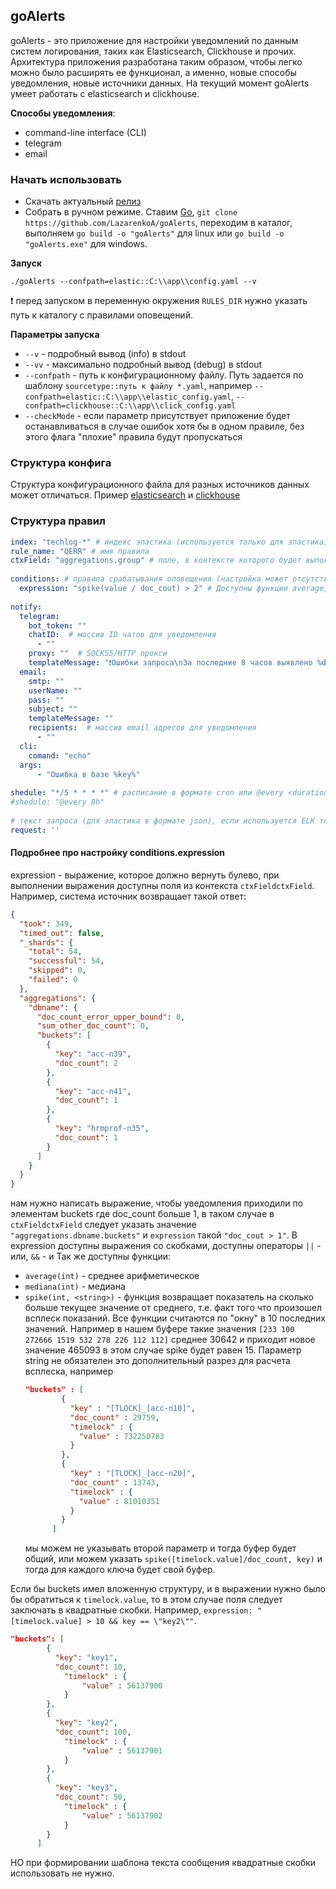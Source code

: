 ## goAlerts
goAlerts - это приложение для настройки уведомлений по данным систем логирования, таких как Elasticsearch, Clickhouse и прочих. Архитектура приложения разработана таким образом, чтобы легко можно было расширять ее функционал, а именно, новые способы уведомления, новые источники данных.
На текущий момент goAlerts умеет работать с elasticsearch и сlickhouse.

**Способы уведомления**:
- command-line interface (CLI)
- telegram
- email



### Начать использовать
- Скачать актуальный [релиз](https://github.com/LazarenkoA/goAlerts/releases )
- Собрать в ручном режиме. Ставим [Go](https://blog.golang.org/), `git clone https://github.com/LazarenkoA/goAlerts`, переходим в каталог, выполняем `go build -o "goAlerts"` для linux или `go build -o "goAlerts.exe"` для windows.


**Запуск**

`./goAlerts --confpath=elastic::C:\\app\\config.yaml --v`

❗ перед запуском в переменную окружения `RULES_DIR` нужно указать путь к каталогу с правилами оповещений.




**Параметры запуска**
- `--v` - подробный вывод (info) в stdout
- `--vv` - максимально подробный вывод (debug) в stdout
- `--confpath` - путь к конфигурационному файлу. Путь задается по шаблону `sourcetype::путь к файлу *.yaml`, например `--confpath=elastic::C:\\app\\elastic_config.yaml`, `--confpath=clickhouse::C:\\app\\click_config.yaml`
- `--checkMode` - если параметр присутствует приложение будет останавливаться в случае ошибок хотя бы в одном правиле, без этого флага "плохие" правила будут пропускаться


### Структура конфига
Структура конфигурационного файла для разных источников данных может отличаться.
Пример [elasticsearch](https://github.com/LazarenkoA/goAlerts/blob/main/app/elastic_config.yaml) и [сlickhouse](https://github.com/LazarenkoA/goAlerts/blob/main/app/click_config.yaml)

### Структура правил
```yaml
index: "techlog-*" # индекс эластика (используется только для эластика)  
rule_name: "QERR" # имя правила  
ctxField: "aggregations.group" # поле, в контексте которого будет выполняться expression, так же дочерние поля будут доступны для notify (например, для формирования текста сообщения)  
  
conditions: # правила срабатывания оповещения (настройка может отсутствовать, тогда уведомление будет по всем данным, которые вернет система логирования)
  expression: "spike(value / doc_cout) > 2" # Доступны функции average, mediana, spike.
  
notify:  
  telegram:  
    bot_token: ""  
    chatID:  # массив ID чатов для уведомления
      - ""  
    proxy: ""  # SOCKS5/HTTP прокси
    templateMessage: "❗Ошибки запроса\nЗа последние 8 часов выявлено %doc_count% ошибок запроса, ошибка \"%key%\""
  email:  
    smtp: ""  
    userName: ""  
    pass: ""  
    subject: ""  
    templateMessage: ""  
    recipients:  # массив email адресов для уведомления
      - ""  
  cli:  
    comand: "echo"  
  args:  
      - "Ошибка в базе %key%"   
  
shedule: "*/5 * * * *" # расписание в формате cron или @every <duration> (https://pkg.go.dev/github.com/hanagantig/cron?utm_source=godoc#hdr-CRON_Expression_Format)  
#shedule: "@every 8h"
  
# текст запроса (для эластика в формате json), если используется ELK то запрос можно получить через "Inspect"
request: ''
```


#### Подробнее про настройку conditions.expression
expression - выражение, которое должно вернуть булево, при выполнении выражения доступны поля из контекста `ctxFieldctxField`. Например, система источник возвращает такой ответ:
```json
{
  "took": 349,
  "timed_out": false,
  "_shards": {
    "total": 54,
    "successful": 54,
    "skipped": 0,
    "failed": 0
  },
  "aggregations": {
    "dbname": {
      "doc_count_error_upper_bound": 0,
      "sum_other_doc_count": 0,
      "buckets": [
        {
          "key": "acc-n39",
          "doc_count": 2
        },
        {
          "key": "acc-n41",
          "doc_count": 1
        },
        {
          "key": "hrmprof-n35",
          "doc_count": 1
        }
      ]
    }
  }
}
```

нам нужно написать выражение, чтобы уведомления приходили по элементам buckets где doc_count больше 1, в таком случае в  `ctxFieldctxField` следует указать значение `"aggregations.dbname.buckets"` и  `expression` такой `"doc_cout > 1"`.
В expression доступны выражения со скобками, доступны операторы `||` - или, `&&` - и
Так же доступны функции:
- `average(int)` - среднее арифметическое
- `mediana(int)`  - медиана
- `spike(int, <string>)`  - функция возвращает показатель на сколько больше текущее значение от среднего, т.е. факт того что произошел всплеск показаний.
  Все функции считаются по "окну" в 10 последних значений. Например в нашем буфере такие значения `[233 100 272666 1519 532 278 226 112 112]` среднее 30642 и приходит новое значение 465093 в этом случае spike будет равен 15.
Параметр string не обязателен это дополнительный разрез для расчета всплеска, например 
  ```json
  "buckets" : [
          {
            "key" : "[TLOCK]_[acc-n10]",
            "doc_count" : 29759,
            "timelock" : {
              "value" : 732250783
            }
          },
          {
            "key" : "[TLOCK]_[acc-n20]",
            "doc_count" : 13743,
            "timelock" : {
              "value" : 81010351
            }
          }
        ]
  ```
  мы можем не указывать второй параметр и тогда буфер будет общий, или можем указать `spike([timelock.value]/doc_count, key)` и тогда для каждого ключа будет свой буфер.


Если бы buckets имел вложенную структуру, и в выражении нужно было бы обратиться к `timelock.value`, то в этом случае поля следует заключать в квадратные скобки. Например, `expression: "[timelock.value] > 10 && key == \"key2\""`. 

```json
"buckets": [
        {
          "key": "key1",
          "doc_count": 10,
			"timelock" : {
            	"value" : 56137900
          	}
        },
        {
          "key": "key2",
          "doc_count": 100,
			"timelock" : {
            	"value" : 56137901
          	}
        },
        {
          "key": "key3",
          "doc_count": 50,
			"timelock" : {
            	"value" : 56137902
          	}
        }
      ]
```

НО при формировании шаблона текста сообщения квадратные скобки использовать не нужно.
